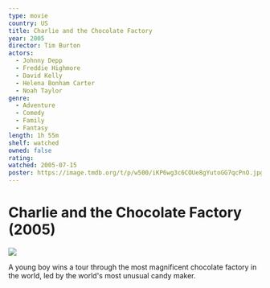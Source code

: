 ```yaml
---
type: movie
country: US
title: Charlie and the Chocolate Factory
year: 2005
director: Tim Burton
actors:
  - Johnny Depp
  - Freddie Highmore
  - David Kelly
  - Helena Bonham Carter
  - Noah Taylor
genre:
  - Adventure
  - Comedy
  - Family
  - Fantasy
length: 1h 55m
shelf: watched
owned: false
rating:
watched: 2005-07-15
poster: https://image.tmdb.org/t/p/w500/iKP6wg3c6COUe8gYutoGG7qcPnO.jpg
---
```


# Charlie and the Chocolate Factory (2005)

![](https://image.tmdb.org/t/p/w500/iKP6wg3c6COUe8gYutoGG7qcPnO.jpg)

A young boy wins a tour through the most magnificent chocolate factory in the world, led by the world's most unusual candy maker.